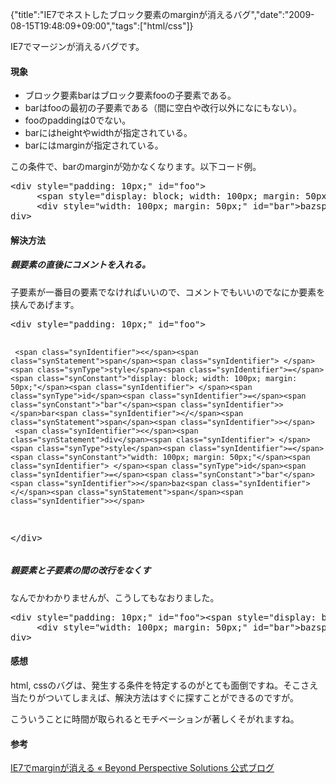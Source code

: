 {"title":"IE7でネストしたブロック要素のmarginが消えるバグ","date":"2009-08-15T19:48:09+09:00","tags":["html/css"]}

<!-- DATE: 2009-08-15T10:48:09+00:00 -->
<!-- OLDURL: http://d.hatena.ne.jp/cou929_la/20090815/ -->


<div class="section">
<p>IE7でマージンが消えるバグです。</p>
<h4>現象</h4>

<ul>
<li>ブロック要素barはブロック要素fooの子要素である。</li>
<li>barはfooの最初の子要素である（間に空白や改行以外になにもない）。</li>
<li>fooのpaddingは0でない。</li>
<li>barにはheightやwidthが指定されている。</li>
<li>barにはmarginが指定されている。</li>
</ul>
<p>この条件で、barのmarginが効かなくなります。以下コード例。</p>
<pre class="syntax-highlight">
<span class="synIdentifier"><</span><span class="synStatement">div</span><span class="synIdentifier"> </span><span class="synType">style</span><span class="synIdentifier">=</span><span class="synConstant">"padding: 10px;"</span><span class="synIdentifier"> </span><span class="synType">id</span><span class="synIdentifier">=</span><span class="synConstant">"foo"</span><span class="synIdentifier">></span>
     <span class="synIdentifier"><</span><span class="synStatement">span</span><span class="synIdentifier"> </span><span class="synType">style</span><span class="synIdentifier">=</span><span class="synConstant">"display: block; width: 100px; margin: 50px;"</span><span class="synIdentifier"> </span><span class="synType">id</span><span class="synIdentifier">=</span><span class="synConstant">"bar"</span><span class="synIdentifier">></span>bar<span class="synIdentifier"></</span><span class="synStatement">span</span><span class="synIdentifier">></span>
     <span class="synIdentifier"><</span><span class="synStatement">div</span><span class="synIdentifier"> </span><span class="synType">style</span><span class="synIdentifier">=</span><span class="synConstant">"width: 100px; margin: 50px;"</span><span class="synIdentifier"> </span><span class="synType">id</span><span class="synIdentifier">=</span><span class="synConstant">"bar"</span><span class="synIdentifier">></span>baz<span class="synIdentifier"></</span><span class="synStatement">span</span><span class="synIdentifier">></span>
<span class="synIdentifier"></</span><span class="synStatement">div</span><span class="synIdentifier">></span>
</pre>

<h4>解決方法</h4>
<h5>親要素の直後にコメントを入れる。</h5>
<p>子要素が一番目の要素でなければいいので、コメントでもいいのでなにか要素を挟んであげます。</p>
<pre class="syntax-highlight">
<span class="synIdentifier"><</span><span class="synStatement">div</span><span class="synIdentifier"> </span><span class="synType">style</span><span class="synIdentifier">=</span><span class="synConstant">"padding: 10px;"</span><span class="synIdentifier"> </span><span class="synType">id</span><span class="synIdentifier">=</span><span class="synConstant">"foo"</span><span class="synIdentifier">></span>
     
     <span class="synIdentifier"><</span><span class="synStatement">span</span><span class="synIdentifier"> </span><span class="synType">style</span><span class="synIdentifier">=</span><span class="synConstant">"display: block; width: 100px; margin: 50px;"</span><span class="synIdentifier"> </span><span class="synType">id</span><span class="synIdentifier">=</span><span class="synConstant">"bar"</span><span class="synIdentifier">></span>bar<span class="synIdentifier"></</span><span class="synStatement">span</span><span class="synIdentifier">></span>
     <span class="synIdentifier"><</span><span class="synStatement">div</span><span class="synIdentifier"> </span><span class="synType">style</span><span class="synIdentifier">=</span><span class="synConstant">"width: 100px; margin: 50px;"</span><span class="synIdentifier"> </span><span class="synType">id</span><span class="synIdentifier">=</span><span class="synConstant">"bar"</span><span class="synIdentifier">></span>baz<span class="synIdentifier"></</span><span class="synStatement">span</span><span class="synIdentifier">></span>
<span class="synIdentifier"></</span><span class="synStatement">div</span><span class="synIdentifier">></span>
</pre>

<h5>親要素と子要素の間の改行をなくす</h5>
<p>なんでかわかりませんが、こうしてもなおりました。</p>
<pre class="syntax-highlight">
<span class="synIdentifier"><</span><span class="synStatement">div</span><span class="synIdentifier"> </span><span class="synType">style</span><span class="synIdentifier">=</span><span class="synConstant">"padding: 10px;"</span><span class="synIdentifier"> </span><span class="synType">id</span><span class="synIdentifier">=</span><span class="synConstant">"foo"</span><span class="synIdentifier">><</span><span class="synStatement">span</span><span class="synIdentifier"> </span><span class="synType">style</span><span class="synIdentifier">=</span><span class="synConstant">"display: block; width: 100px; margin: 50px;"</span><span class="synIdentifier"> </span><span class="synType">id</span><span class="synIdentifier">=</span><span class="synConstant">"bar"</span><span class="synIdentifier">></span>bar<span class="synIdentifier"></</span><span class="synStatement">span</span><span class="synIdentifier">></span>
     <span class="synIdentifier"><</span><span class="synStatement">div</span><span class="synIdentifier"> </span><span class="synType">style</span><span class="synIdentifier">=</span><span class="synConstant">"width: 100px; margin: 50px;"</span><span class="synIdentifier"> </span><span class="synType">id</span><span class="synIdentifier">=</span><span class="synConstant">"bar"</span><span class="synIdentifier">></span>baz<span class="synIdentifier"></</span><span class="synStatement">span</span><span class="synIdentifier">></span>
<span class="synIdentifier"></</span><span class="synStatement">div</span><span class="synIdentifier">></span>
</pre>

<h4>感想</h4>
<p>html, cssのバグは、発生する条件を特定するのがとても面倒ですね。そこさえ当たりがついてしまえば、解決方法はすぐに探すことができるのですが。</p>
<p>こういうことに時間が取られるとモチベーションが著しくそがれますね。</p>
<h4>参考</h4>
<p><a href="http://www.bpsinc.jp/blog/archives/252" target="_blank">IE7でmarginが消える « Beyond Perspective Solutions 公式ブログ</a></p>
</div>





